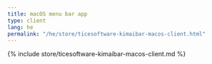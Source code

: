 ```yaml
---
title: macOS menu bar app
type: client
lang: he
permalink: "/he/store/ticesoftware-kimaibar-macos-client.html"
---
```


{% include store/ticesoftware-kimaibar-macos-client.md %}
